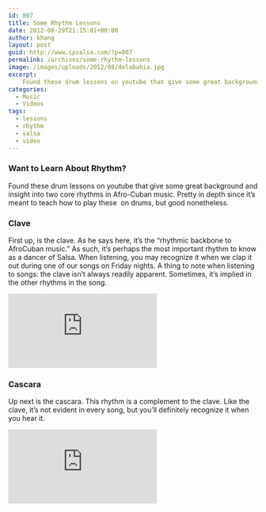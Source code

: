 ```yaml
---
id: 807
title: Some Rhythm Lessons
date: 2012-08-29T21:15:01+00:00
author: khang
layout: post
guid: http://www.cpsalsa.com/?p=807
permalink: /archives/some-rhythm-lessons
image: /images/uploads/2012/08/delabahia.jpg
excerpt:
    Found these drum lessons on youtube that give some great background and insight into two core rhythms in Afro-Cuban music. Pretty in depth since it&#8217;s meant to teach how to play these  on drums, but good nonetheless.
categories:
  - Music
  - Videos
tags:
  - lessons
  - rhythm
  - salsa
  - video
---
```

### Want to Learn About Rhythm?

Found these drum lessons on youtube that give some great background and insight into two core rhythms in Afro-Cuban music. Pretty in depth since it&#8217;s meant to teach how to play these  on drums, but good nonetheless.

<!--more-->

### Clave

First up, is the clave. As he says here, it&#8217;s the &#8220;rhythmic backbone to AfroCuban music.&#8221; As such, it&#8217;s perhaps the most important rhythm to know as a dancer of Salsa. When listening, you may recognize it when we clap it out during one of our songs on Friday nights. A thing to note when listening to songs: the clave isn&#8217;t always readily apparent. Sometimes, it&#8217;s implied in the other rhythms in the song.

<div class="youtube">
    <div class="col-sm-12 embed-responsive embed-responsive-16by9">
        <iframe src="https://www.youtube.com/embed/d1tiv0Ep0kA" frameborder="0" allowfullscreen></iframe>
    </div>
</div>


### Cascara

Up next is the cascara. This rhythm is a complement to the clave. Like the clave, it&#8217;s not evident in every song, but you&#8217;ll definitely recognize it when you hear it.

<div class="youtube">
    <div class="col-sm-12 embed-responsive embed-responsive-16by9">
        <iframe src="https://www.youtube.com/embed/7I6adj2nvFA" frameborder="0" allowfullscreen></iframe>
    </div>
</div>